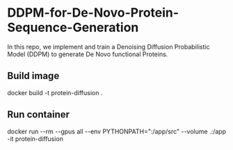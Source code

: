 # DDPM-for-De-Novo-Protein-Sequence-Generation
In this repo, we implement and train a Denoising Diffusion Probabilistic Model (DDPM) to generate De Novo functional Proteins.

## Build image
docker build -t protein-diffusion .

## Run container
docker run --rm --gpus all --env PYTHONPATH=":/app/src" --volume .:/app -it protein-diffusion